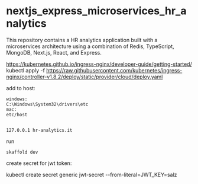 # nextjs_express_microservices_hr_analytics
This repository contains a HR analytics application built with a microservices architecture using a combination of Redis, TypeScript, MongoDB, Next.js, React, and Express.


https://kubernetes.github.io/ingress-nginx/developer-guide/getting-started/
kubectl apply -f https://raw.githubusercontent.com/kubernetes/ingress-nginx/controller-v1.8.2/deploy/static/provider/cloud/deploy.yaml

add to host:
```
windows:
C:\Windows\System32\drivers\etc
mac:
etc/host


127.0.0.1 hr-analytics.it
```
run  
```
skaffold dev
```

create secret for jwt token:


kubectl create secret generic jwt-secret --from-literal=JWT_KEY=salz


